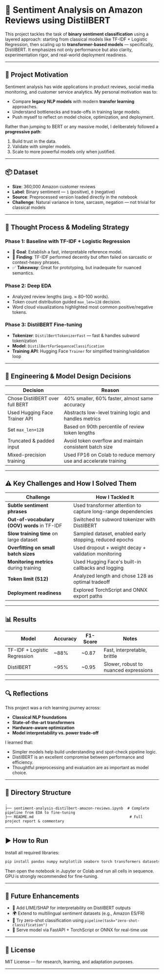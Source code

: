 
# 💬 Sentiment Analysis on Amazon Reviews using DistilBERT

This project tackles the task of **binary sentiment classification** using a layered approach: starting from classical models like TF-IDF + Logistic Regression, then scaling up to **transformer-based models** — specifically, DistilBERT. It emphasizes not only performance but also clarity, experimentation rigor, and real-world deployment readiness.

---

## 🎯 Project Motivation

Sentiment analysis has wide applications in product reviews, social media monitoring, and customer service analytics. My personal motivation was to:
- Compare **legacy NLP models** with modern **transfer learning** approaches.
- Understand bottlenecks and trade-offs in training large models.
- Push myself to reflect on model choice, optimization, and deployment.

Rather than jumping to BERT or any massive model, I deliberately followed a **progressive path**:
1. Build trust in the data.
2. Validate with simpler models.
3. Scale to more powerful models only when justified.

---

## 📦 Dataset

- **Size**: 360,000 Amazon customer reviews
- **Label**: Binary sentiment — `1` (positive), `0` (negative)
- **Source**: Preprocessed version loaded directly in the notebook
- **Challenge**: Natural variance in tone, sarcasm, negation — not trivial for classical models

---

## 🧠 Thought Process & Modeling Strategy

### Phase 1: Baseline with TF-IDF + Logistic Regression
- 🌱 **Goal**: Establish a fast, interpretable reference model.
- 🧪 **Finding**: TF-IDF performed decently but often failed on sarcastic or context-heavy phrases.
- ✅ **Takeaway**: Great for prototyping, but inadequate for nuanced semantics.

### Phase 2: Deep EDA
- Analyzed review lengths (avg. ≈ 80–100 words).
- Token count distribution guided `max_len=128` decision.
- Word cloud visualizations highlighted most common positive/negative tokens.

### Phase 3: DistilBERT Fine-tuning
- **Tokenizer**: `DistilBertTokenizerFast` — fast & handles subword tokenization
- **Model**: `DistilBertForSequenceClassification`
- **Training API**: Hugging Face `Trainer` for simplified training/validation loop

---

## 🧩 Engineering & Model Design Decisions

| Decision | Reason |
|---------|--------|
| Chose DistilBERT over full BERT | 40% smaller, 60% faster, almost same accuracy |
| Used Hugging Face Trainer API | Abstracts low-level training logic and handles metrics |
| Set `max_len=128` | Based on 90th percentile of review token lengths |
| Truncated & padded input | Avoid token overflow and maintain consistent batch size |
| Mixed-precision training | Used FP16 on Colab to reduce memory use and accelerate training |

---

## ⚠️ Key Challenges and How I Solved Them

| Challenge | How I Tackled It |
|----------|-------------------|
| **Subtle sentiment phrases** | Used transformer attention to capture long-range dependencies |
| **Out-of-vocabulary (OOV) words** in TF-IDF | Switched to subword tokenizer with DistilBERT |
| **Slow training time** on large dataset | Sampled dataset, enabled early stopping, reduced epochs |
| **Overfitting on small batch sizes** | Used dropout + weight decay + validation monitoring |
| **Monitoring metrics** during training | Used Hugging Face's built-in callbacks and logging |
| **Token limit (512)** | Analyzed length and chose 128 as optimal tradeoff |
| **Deployment readiness** | Explored TorchScript and ONNX export paths |

---

## 📊 Results

| Model | Accuracy | F1-Score | Notes |
|-------|----------|----------|-------|
| TF-IDF + Logistic Regression | ~88% | ~0.87 | Fast, interpretable, brittle |
| DistilBERT | ~95% | ~0.95 | Slower, robust to nuanced expressions |

---

## 🔍 Reflections

This project was a rich learning journey across:
- **Classical NLP foundations**
- **State-of-the-art transformers**
- **Hardware-aware optimization**
- **Model interpretability vs. power trade-off**

I learned that:
- Simpler models help build understanding and spot-check pipeline logic.
- DistilBERT is an excellent compromise between performance and efficiency.
- Thoughtful preprocessing and evaluation are as important as model choice.

---

## 📁 Directory Structure

```
.
├── sentiment-analysis-distilbert-amazon-reviews.ipynb  # Complete pipeline from EDA to fine-tuning
├── README.md                                            # Full project report & commentary
```

---

## ▶️ How to Run

Install all required libraries:

```bash
pip install pandas numpy matplotlib seaborn torch transformers datasets scikit-learn
```

Then open the notebook in Jupyter or Colab and run all cells in sequence. GPU is strongly recommended for fine-tuning.

---

## 🚀 Future Enhancements

- 💬 Add LIME/SHAP for interpretability on DistilBERT outputs
- 🌍 Extend to multilingual sentiment datasets (e.g., Amazon ES/FR)
- 🧠 Try zero-shot classification using `pipeline(task="zero-shot-classification")`
- 🔌 Serve model via FastAPI + TorchScript or ONNX for real-time use

---

## 📜 License

MIT License — for research, learning, and adaptation purposes.

---
